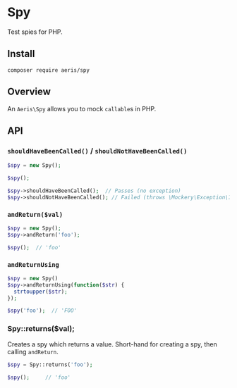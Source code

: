 # Spy

Test spies for PHP.

## Install

```
composer require aeris/spy
```

## Overview

An `Aeris\Spy` allows you to mock `callable`s in PHP.

## API

### `shouldHaveBeenCalled()` / `shouldNotHaveBeenCalled()`

```php
$spy = new Spy();

$spy();

$spy->shouldHaveBeenCalled();  // Passes (no exception)
$spy->shouldNotHaveBeenCalled(); // Failed (throws \Mockery\Exception\InvalidCountException)
```

### `andReturn($val)`

```php
$spy = new Spy();
$spy->andReturn('foo');

$spy();  // 'foo'
```

### `andReturnUsing`

```php
$spy = new Spy()
$spy->andReturnUsing(function($str) {
  strtoupper($str);
});

$spy('foo');  // 'FOO'
```

### Spy::returns($val);

Creates a spy which returns a value. Short-hand for creating a spy, then calling `andReturn`.

```php
$spy = Spy::returns('foo');

$spy(); 	// 'foo'
```